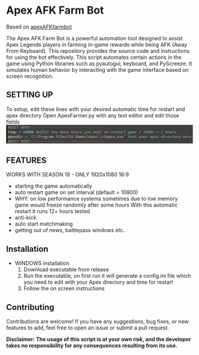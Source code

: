# Apex AFK Farm Bot

Based on [apexAFKfarmbot](https://github.com/iIndrasura/apexAFKfarmbot)

The Apex AFK Farm Bot is a powerful automation tool designed to assist Apex Legends players in farming in-game rewards while being AFK (Away From Keyboard). This repository provides the source code and instructions for using the bot effectively.
This script automates certain actions in the game using Python libraries such as pyautogui, keyboard, and PyScreeze. It simulates human behavior by interacting with the game interface based on screen recognition.

## SETTING UP
To setup, edit these lines with your desired automatic time for restart and apex directory
Open ApexFarmer.py with any text editor and edit those fields
![EDIT THESE LINES WITH YOUR DESIRED AUTOMATIC TIME FOR RESTART AND APEX DIRECTORY](setup.png)

## FEATURES
WORKS WITH SEASON 19 - ONLY 1920x1080 16:9
- starting the game automatically
- auto restart game on set interval (default = 10800)
- WHY: on low performance systems sometimes due to low memory game would freeze randomly after some hours
With this automatic restart it runs 12+ hours tested
- anti-kick
- auto start matchmaking
- getting out of news, battlepass windows etc.

## Installation
- WINDOWS installation
    1. Download executable from release
    2. Run the executable, on first run it will generate a config.ini file which you need to edit with your Apex directory and time for restart
    3. Follow the on screen instructions

## Contributing
Contributions are welcome! If you have any suggestions, bug fixes, or new features to add, feel free to open an issue or submit a pull request.

**Disclaimer: The usage of this script is at your own risk, and the developer takes no responsibility for any consequences resulting from its use.**
